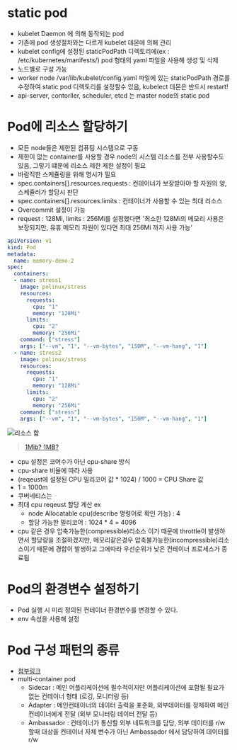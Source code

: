 # static pod

* kubelet Daemon 에 의해 동작되는 pod
* 기존에 pod 생성절차와는 다르게 kubelet 데몬에 의해 관리
* kubelet config에 설정된 staticPodPath 디렉토리에(ex : /etc/kubernetes/manifests/)  pod 형태의 yaml 파일을 사용해 생성 및 삭제
* 노드별로 구성 가능
* worker node /var/lib/kubelet/config.yaml 파일에 있는 staticPodPath 경로를 수정하여 static pod 디렉토리를 설정할수 있음, kubelect 데몬은 반드시 restart!
* api-server, contorller, scheduler, etcd 는 master node의 static pod

# Pod에 리소스 할당하기

* 모든 node들은 제한된 컴퓨팅 시스템으로 구동
* 제한이 없는 container를 사용할 경우 node의 시스템 리소스를 전부 사용할수도 있음, 그렇기 떄문에 리소스 제한 제한 설정이 필요
* 바람직한 스케쥴링을 위해 명시가 필요
* spec.containers[].resources.requests : 컨테이너가 보장받아야 할 자원의 양, 스케쥴러가 할당시 판단
* spec.containers[].resources.limits : 컨테이너가 사용할 수 있는 최대 리소스
* Overcommit 설정이 가능
* request : 128Mi, limits : 256Mi를 설정했다면 '최소한 128Mi의 메모리 사용은 보장되지만, 유휴 메모리 자원이 있다면 최대 256Mi 까지 사용 가능'

```yml
apiVersion: v1
kind: Pod
metadata:
  name: memory-demo-2
spec:
  containers:
  - name: stress1
    image: polinux/stress
    resources:
      requests:
        cpu: "1"
        memory: "128Mi"
      limits:
        cpu: "2"
        memory: "256Mi"
    command: ["stress"]
    args: ["--vm", "1", "--vm-bytes", "150M", "--vm-hang", "1"]
  - name: stress2
    image: polinux/stress
    resources:
      requests:
        cpu: "1"
        memory: "128Mi"
      limits:
        cpu: "2"
        memory: "256Mi"
    command: ["stress"]
    args: ["--vm", "1", "--vm-bytes", "150M", "--vm-hang", "1"]
```

![리소스 합](https://lh3.googleusercontent.com/pw/AM-JKLVKD6nDNMuu0vn6tACDC2ngwU_SgtqdrIibsrGuozmgCFX3OCm_14qxDDEiOSr4Fw5_GtgY0hJoWUA7KI8Z928CODfTkaG6IpmFQ5_kpjzqbnisbk9abyonFuhrGqd4lsk54WIbOfY-DzeueS2__dmiZg=w1806-h276-no?authuser=0)

> [1Mib? 1MB?](https://brunch.co.kr/@leedongins/133)

* cpu 설정은 코어수가 아닌 cpu-share 방식
* cpu-share 비율에 따라 사용
* (reqeust에 설정된 CPU 밀리코어 값 * 1024) / 1000 = CPU Share 값
* 1 = 1000m
* 쿠버네티스는
* 최대 cpu reqeust 할당 계산 ex
  * node Allocatable cpu(describe 명령어로 확인 가능) : 4
  * 할당 가능한 밀리코어 : 1024 * 4 = 4096
* cpu 같은 경우 압축가능한(compressible)리소스 이기 때문에  throttle이 발생하면서 할당량을 조절하겠지만, 메모리같은경우 압축불가능한(incompressible)리소스이기 때문에 경합이 발생하고 그에따라 우선순위가 낮은 컨테이너 프로세스가 종료됨

# Pod의 환경변수 설정하기

* Pod 실행 시 미리 정의된 컨테이너 환경변수를 변경할 수 있다.
* env 속성을 사용해 설정

# Pod 구성 패턴의 종류

* [첨부링크](https://matthewpalmer.net/kubernetes-app-developer/articles/multi-container-pod-design-patterns.html)
* multi-container pod
  * Sidecar : 메인 어플리케이션에 필수적이지만 어플리케이션에 포함될 필요가 없는 컨테이너 형태 (로깅, 모니터링 등)
  * Adapter : 메인컨테이너의 데이터 출력을 표준화, 외부데이터를 정제하여 메인 컨테이너에게 전달 (외부 모니터링 데이터 전달 등)
  * Ambassador : 컨테이너가 통신할 외부 네트워크를 담당, 외부 데이터를 r/w 할때  대상을 컨테이너 자체 변수가 아닌 Ambassador 에서 담당하여 데이터를 r/w